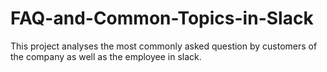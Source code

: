 # FAQ-and-Common-Topics-in-Slack
This project analyses the most commonly asked question by customers of the company as well as the employee in slack.

